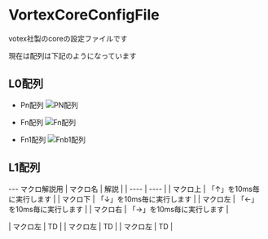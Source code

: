 # VortexCoreConfigFile
votex社製のcoreの設定ファイルです

現在は配列は下記のようになっています

## L0配列

- Pn配列
![PN配列](https://user-images.githubusercontent.com/41287969/76147174-e9372b80-60dc-11ea-9e1d-8632a533c4ff.png)

- Fn配列
![Fn配列](https://user-images.githubusercontent.com/41287969/76147178-f05e3980-60dc-11ea-8592-9afd4a4b8512.png)

- Fn1配列
![Fnb1配列](https://user-images.githubusercontent.com/41287969/76147163-d886b580-60dc-11ea-8145-53bcbcccc503.png)

## L1配列




--- マクロ解説用
|  マクロ名  |  解説  |
| ---- | ---- |
|  マクロ上  |  「↑」を10ms毎に実行します  |
|  マクロ下  |  「↓」を10ms毎に実行します  |
|  マクロ左  |  「←」を10ms毎に実行します  |
|  マクロ右  |  「→」を10ms毎に実行します  |

|  マクロ左  |  TD  |
|  マクロ左  |  TD  |
|  マクロ左  |  TD  |
